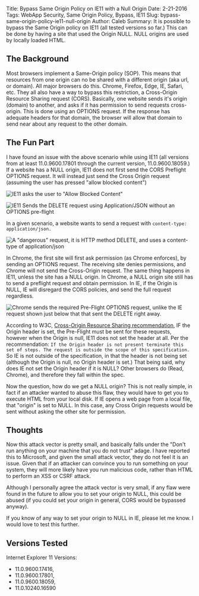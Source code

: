 Title: Bypass Same Origin Policy on IE11 with a Null Origin
Date: 2-21-2016
Tags: WebApp Security, Same Origin Policy, Bypass, IE11
Slug: bypass-same-origin-policy-ie11-null-origin
Author: Caleb
Summary: It is possible to bypass the Same Origin policy on IE11 (all tested versions so far.) This can be done by having a site that used the Origin NULL. NULL origins are used by locally loaded HTML.

The Background
--------------
Most browsers implement a Same-Origin policy (SOP). This means that resources from one origin can no be shared with a different origin (aka url, or domain). All major browsers do this. Chrome, Firefox, Edge, IE, Safari, etc. They all also have a way to bypass this restriction, a Cross-Origin Resource Sharing request (CORS). Basically, one website sends it's origin (domain) to another, and asks if it has permission to send requests cross-origin. This is done using an OPTIONS request. If the response has adequate headers for that domain, the browser will allow that domain to send near about any request to the other domain. 

The Fun Part
------------
I have found an issue with the above scenario while using IE11 (all versions from at least 11.0.9600.17801 through the current version, 11.0.9600.18059.) If a website has a NULL origin, IE11 does not first send the CORS Preflight OPTIONS request. It will instead just send the Cross Origin request (assuming the user has pressed "allow blocked content")

![IE11 asks the user to "Allow Blocked Content"](/images/bypass-same-origin-policy-ie11-null-origin01-Allow-Blocked-Content.png)

![IE11 Sends the DELETE request using Application/JSON without an OPTIONS pre-flight](/images/bypass-same-origin-policy-ie11-null-origin01-no-OPTIONS.png)

In a given scenario, a website wants to send a request with `content-type: application/json.`

![A "dangerous" request, it is HTTP method DELETE, and uses a content-type of application/json](/images/bypass-same-origin-policy-ie11-null-origin01-Dangerous-Request.png)

In Chrome, the first site will first ask permission (as Chrome enforces), by sending an OPTIONS request. The receiving site denies permissions, and Chrome will not send the Cross-Origin request. The same thing happens in IE11, unless the site has a NULL origin. In Chrome, a NULL origin site still has to send a preflight request and obtain permission. In IE, if the Origin is NULL, IE will disregard the CORS policies, and send the full request regardless. 

![Chrome sends the required Pre-Flight OPTIONS request, unlike the IE request shown just below that that sent the DELETE right away.](/images/bypass-same-origin-policy-ie11-null-origin01-Pre-Flight-Sent.png)

According to W3C, [Cross-Origin Resource Sharing recommendation](https://www.w3.org/TR/2014/REC-cors-20140116/#resource-preflight-requests "CORS"), IF the Origin header is set, the Pre-Flight must be sent for these requests, however when the Origin is null, IE11 does not set the header at all. Per the recommendation: `If the Origin header is not present terminate this set of steps. The request is outside the scope of this specification.`
So IE is not outside of the specification, in that the header is not being set (although the Origin is null, no Origin header is set.) That being said, why does IE not set the Origin header if it is NULL? Other browsers do (Read, Chrome), and therefore they fall within the spec.

Now the question, how do we get a NULL origin? This is not really simple, in fact if an attacker wanted to abuse this flaw, they would have to get you to execute HTML from your local disk. If IE opens a web page from a local file, that "origin" is set to NULL. In this case, any Cross Origin requests would be sent without asking the other site for permission.

Thoughts
--------
Now this attack vector is pretty small, and basically falls under the "Don't run anything on your machine that you do not trust" adage.
I have reported this to Microsoft, and given the small attack vector, they do not feel it is an issue. Given that if an attacker can convince you to run something on your system, they will more likely have you run malicious code, rather than HTML to perform an XSS or CSRF attack. 

Although I personally agree the attack vector is very small, if any flaw were found in the future to allow you to set your origin to NULL, this could be abused (if you could set your origin in general, CORS would be bypassed anyway). 

If you know of any way to set your origin to NULL in IE, please let me know. I would love to test this further.



Versions Tested
---------------
Internet Explorer 11 Versions:
*	11.0.9600.17416, 
*	11.0.9600.17801, 
*	11.0.9600.18059, 
*	11.0.10240.16590
